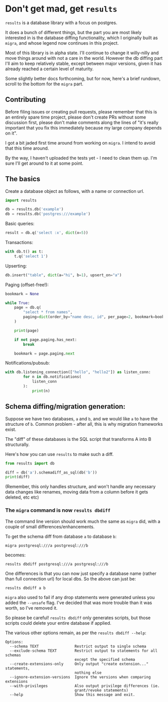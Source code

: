# Don't get mad, get `results`

`results` is a database library with a focus on postgres. 

It does a bunch of different things, but the part you are most likely interested in is the database diffing functionality, which I originally built as `migra`, and whose legend now continues in this project.

Most of this library is in alpha state. I'll continue to change it willy-nilly and move things around with not a care in the world. However the db diffing part I'll aim to keep relatively stable, except between major versions, given it has already reached a certain level of maturity.

Some slightly better docs forthcoming, but for now, here's a brief rundown, scroll to the bottom for the `migra` part.


## Contributing

Before filing issues or creating pull requests, please remember that this is an entirely spare time project, please don't create PRs without some discussion first, please don't make comments along the lines of "it's really important that you fix this immediately because my large company depends on it".

I got a bit jaded first time around from working on `migra`. I intend to avoid that this time around.

By the way, I haven't uploaded the tests yet - I need to clean them up. I'm sure I'll get around to it at some point.


## The basics

Create a database object as follows, with a name or connection url.

```python
import results

db = results.db('example')
db = results.db('postgres:///example')
```

Basic queries: 

```python
result = db.q('select :x', dict(x=5))
```

Transactions:

```python
with db.t() as t:
    t.q('select 1')
```

Upserting:

```python
db.insert("table", dict(a="hi", b=1), upsert_on="a")
```

Paging (offset-free!):

```python
bookmark = None

while True:
    page = db.q(
        "select * from names",
        paging=dict(order_by="name desc, id", per_page=2, bookmark=bookmark),
    )

    print(page)

    if not page.paging.has_next:
        break

    bookmark = page.paging.next
```

Notifications/pubsub:

```python
with db.listening_connection(["hello", "hello2"]) as listen_conn:
        for n in db.notifications(
            listen_conn
        ):
            print(n)
```

## Schema diffing/migration generation:

Suppose we have two databases, `a` and `b`, and we would like `a` to have the structure of `b`. Common problem - after all, this is why migration frameworks exist.

The "diff" of these databases is the SQL script that transforms A into B structurally.

Here's how you can use `results` to make such a diff.

```python
from results import db

diff = db('a').schemadiff_as_sql(db('b'))
print(diff)
```

(Remember, this only handles structure, and won't handle any necessary data changes like renames, moving data from a column before it gets deleted, etc etc)


### The `migra` command is now `results dbdiff`

The command line version should work much the same as `migra` did, with a couple of small differences/enhancements.

To get the schema diff from database `a` to database `b`:

    migra postgresql:///a postgresql:///b

becomes:

    results dbdiff postgresql:///a postgresql:///b

One differences is that you can now just specify a database name (rather than full connection url) for local dbs. So the above can just be:

    results dbdiff a b

`migra` also used to fail if any drop statements were generated unless you added the `--unsafe` flag. I've decided that was more trouble than it was worth, so I've removed it. 

So please be careful! `results dbdiff` only generates scripts, but those scripts could delete your entire database if applied.

The various other options remain, as per the `results dbdiff --help`:

```
Options:
  --schema TEXT                Restrict output to single schema
  --exclude-schema TEXT        Restrict output to statements for all schemas
                               except the specified schema
  --create-extensions-only     Only output "create extension..." statements,
                               nothing else
  --ignore-extension-versions  Ignore the versions when comparing extensions
  --with-privileges            Also output privilege differences (ie.
                               grant/revoke statements)
  --help                       Show this message and exit.
```




